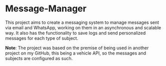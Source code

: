 # Message-Manager

This project aims to create a messaging system to manage messages sent via email and WhatsApp, working on them in an asynchronous and scalable way. It also has the functionality to save logs and send personalized messages for each type of subject.

**Note**: The project was based on the premise of being used in another project on my GitHub, this being a vehicle API, so the messages and subjects are configured as such.
